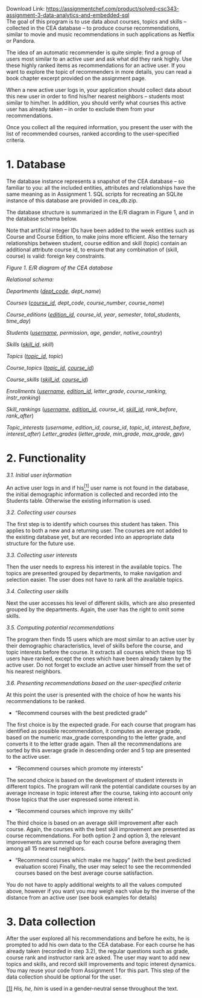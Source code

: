 Download Link: https://assignmentchef.com/product/solved-csc343-assignment-3-data-analytics-and-embedded-sql
<br>
The goal of this program is to use data about courses, topics and skills – collected in the CEA database – to produce course recommendations, similar to movie and music recommendations in such applications as Netflix or Pandora.

The idea of an automatic recommender is quite simple: find a group of users most similar to an active user and ask what did they rank highly. Use these highly ranked items as recommendations for an active user. If you want to explore the topic of recommenders in more details, you can read a book chapter excerpt provided on the assignment page.

When a new active user logs in, your application should collect data about this new user in order to find his/her nearest neighbors – students most similar to him/her. In addition, you should verify what courses this active user has already taken – in order to exclude them from your recommendations.

Once you collect all the required information, you present the user with the list of recommended courses, ranked according to the user-specified criteria.

<h1>1.      Database</h1>

The database instance represents a snapshot of the CEA database – so familiar to you: all the included entities, attributes and relationships have the same meaning as in Assignment 1. SQL scripts for recreating an SQLite instance of this database are provided in cea_db.zip.

The database structure is summarized in the E/R diagram in Figure 1, and in the database schema below.

Note that artificial integer IDs have been added to the week entities such as Course and Course Edition, to make joins more efficient. Also the ternary relationships between student, course edition and skill (topic) contain an additional attribute course id, to ensure that any combination of (skill, course) is valid: foreign key constraints.




<em>Figure 1. E/R diagram of the CEA database </em>

<em> </em>

<em>Relational schema: </em>

<em>Departments</em> (<em><u>dept_code</u></em>, <em>dept_name</em>)

<em>Courses</em> (<em><u>course_id</u></em>, <em>dept_code</em>, <em>course_number</em>, <em>course_name</em>)

<em>Course_editions</em> (<em><u>edition_id</u></em>, <em>course_id</em>, <em>year</em>,  <em>semester</em>, <em>total_students</em>, <em>time_day</em>)

<em>Students</em> (<em><u>username</u></em>, <em>permission</em>, <em>age</em>, <em>gender</em>, <em>native_country</em>)

<em>Skills</em> (<em><u>skill_id</u></em>, <em>skill</em>)

<em>Topics</em> (<em><u>topic_id</u></em>, <em>topic</em>)

<em>Course_topics</em> (<em><u>topic_id</u></em>, <em><u>course_id</u></em>)

<em>Course_skills</em> (<em><u>skill_id</u></em>, <em><u>course_id</u></em>)

<em>Enrollments</em> (<em><u>username</u></em>, <em><u>edition_id</u></em>, <em>letter_grade</em>, <em>course_ranking</em>, <em>instr_ranking</em>)

<em>Skill_rankings</em> (<em><u>username</u></em>, <em><u>edition_id</u></em>, <em>course_id</em>, <em><u>skill_id</u></em>, <em>rank_before</em>, <em>rank_after</em>)

<em>Topic_interests</em> (<em>username</em>, <em>edition_id</em>, <em>course_id</em>, <em>topic_id</em>, <em>interest_before</em>, <em>interest_after</em>) <em>Letter_grades</em> (<em>letter_grade</em>, <em>min_grade</em>, <em>max_grade</em>, <em>gpv</em>)




<h1>2.      Functionality</h1>

<em>3.1.</em><em> Initial user information </em>

An active user logs in and if his<a href="#_ftn1" name="_ftnref1"><sup>[1]</sup></a> user name is not found in the database, the initial demographic information is collected and recorded into the Students table. Otherwise the existing information is used.

<em>3.2.</em><em> Collecting user courses </em>

The first step is to identify which courses this student has taken. This applies to both a new and a returning user. The courses are not added to the existing database yet, but are recorded into an appropriate data structure for the future use.

<em>3.3.</em><em> Collecting user interests </em>

Then the user needs to express his interest in the available topics. The topics are presented grouped by departments, to make navigation and selection easier. The user does not have to rank all the available topics.

<em>3.4.</em><em> Collecting user skills </em>

Next the user accesses his level of different skills, which are also presented grouped by the departments. Again, the user has the right to omit some skills.

<em>3.5.</em><em> Computing potential recommendations </em>

The program then finds 15 users which are most similar to an active user by their demographic characteristics, level of skills before the course, and topic interests before the course. It extracts all courses which these top 15 users have ranked, except the ones which have been already taken by the active user. Do not forget to exclude an active user himself from the set of his nearest neighbors.




<em>3.6.</em><em> Presenting recommendations based on the user-specified criteria </em>

At this point the user is presented with the choice of how he wants his recommendations to be ranked.

<ul>

 <li>“Recommend courses with the best predicted grade”</li>

</ul>

The first choice is by the expected grade. For each course that program has identified as possible recommendation, it computes an average grade, based on the numeric max_grade corresponding to the letter grade, and converts it to the letter grade again. Then all the recommendations are sorted by this average grade in descending order and 5 top are presented to the active user.

<ul>

 <li>“Recommend courses which promote my interests”</li>

</ul>

The second choice is based on the development of student interests in different topics. The program will rank the potential candidate courses by an average increase in topic interest after the course, taking into account only those topics that the user expressed some interest in.

<ul>

 <li>“Recommend courses which improve my skills”</li>

</ul>

The third choice is based on an average skill improvement after each course. Again, the courses with the best skill improvement are presented as course recommendations. For both option 2 and option 3, the relevant improvements are summed up for each course before averaging them among all 15 nearest neighbors.

<ul>

 <li>“Recommend courses which make me happy” (with the best predicted evaluation score) Finally, the user may select to see the recommended courses based on the best average course satisfaction.</li>

</ul>

You do not have to apply additional weights to all the values computed above, however if you want you may weigh each value by the inverse of the distance from an active user (see book examples for details)

<h1>3.      Data collection</h1>

After the user explored all his recommendations and before he exits, he is prompted to add his own data to the CEA database. For each course he has already taken (recorded in step 3.2), the regular questions such as grade, course rank and instructor rank are asked. The user may want to add new topics and skills, and record skill improvements and topic interest dynamics. You may reuse your code from Assignment 1 for this part. This step of the data collection should be optional for the user.

<a href="#_ftnref1" name="_ftn1">[1]</a> <em>His, he, him</em> is used in a gender-neutral sense throughout the text.